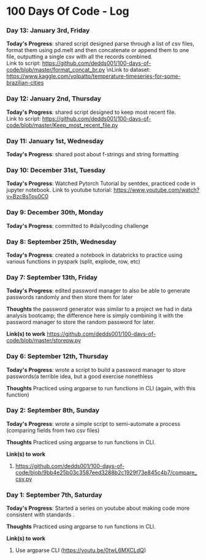 # 100 Days Of Code - Log

### Day 13: January 3rd, Friday
**Today's Progress**: shared script designed parse through a list of csv files, format them using pd.melt and then concatenate or append them to one file, outputting a single csv with all the records combined.  
Link to script: https://github.com/dedds001/100-days-of-code/blob/master/format_concat_br.py
\nLink to dataset:  https://www.kaggle.com/volpatto/temperature-timeseries-for-some-brazilian-cities

### Day 12: January 2nd, Thursday
**Today's Progress**: shared script designed to keep most recent file.  
Link to script:  https://github.com/dedds001/100-days-of-code/blob/master/Keep_most_recent_file.py


### Day 11: January 1st, Wednesday

**Today's Progress**: shared post about f-strings and string formatting

### Day 10: December 31st, Tuesday

**Today's Progress**: Watched Pytorch Tutorial by sentdex, practiced code in jupyter notebook.
Link to youtube tutorial: https://www.youtube.com/watch?v=BzcBsTou0C0

### Day 9: December 30th, Monday

**Today's Progress**: committed to #dailycoding challenge

### Day 8: September 25th, Wednesday

**Today's Progress**: created a notebook in databricks to practice using various functions in pyspark (split, explode, row, etc)



### Day 7: September 13th, Friday

**Today's Progress**: edited password manager to also be able to generate passwords randomly and then store them for later  

**Thoughts** the password generator was similar to a project we had in data analysis bootcamp; the difference here is simply combining it with the password manager to store the random password for later.  

**Link(s) to work**
https://github.com/dedds001/100-days-of-code/blob/master/storepw.py

### Day 6: September 12th, Thursday

**Today's Progress**: wrote a script to build a password manager to store passwords(a terrible idea, but a good exercise nonethless

**Thoughts** Practiced using argparse to run functions in CLI (again, with this function)


### Day 2: September 8th, Sunday

**Today's Progress**: wrote a simple script to semi-automate a process (comparing fields from two csv files)

**Thoughts** Practiced using argparse to run functions in CLI.

**Link(s) to work**
1. https://github.com/dedds001/100-days-of-code/blob/9bb4e25b03c3587eed3288b2c1929f73e845c4b7/compare_csv.py


### Day 1: September 7th, Saturday

**Today's Progress**: Started a series on youtube about making code more consistent with standards .

**Thoughts** Practiced using argparse to run functions in CLI.

**Link(s) to work**
1. Use argparse CLI (https://youtu.be/0twL6MXCLdQ)
